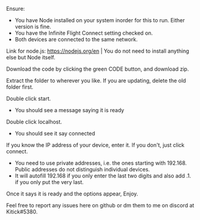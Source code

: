 Ensure:
- You have Node installed on your system inorder for this to run. Either version is fine.
- You have the Infinite Flight Connect setting checked on.
- Both devices are connected to the same network.

Link for node.js: https://nodejs.org/en | You do not need to install anything else but Node itself.

Download the code by clicking the green CODE button, and download zip.

Extract the folder to wherever you like. If you are updating, delete the old folder first.

Double click start.
- You should see a message saying it is ready

Double click localhost.
- You should see it say connected

If you know the IP address of your device, enter it. If you don't, just click connect.
- You need to use private addresses, i.e. the ones starting with 192.168. Public addresses do not distinguish individual devices.
- It will autofill 192.168 if you only enter the last two digits and also add .1. if you only put the very last.

Once it says it is ready and the options appear, Enjoy.

Feel free to report any issues here on github or dm them to me on discord at Kitick#5380.
